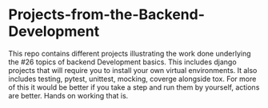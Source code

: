 # Projects-from-the-Backend-Development
This repo contains different projects illustrating the work done underlying the #26 topics of backend Development basics.
This includes django projects that will require you to install your own virtual environments. It also includes testing, pytest, unittest, mocking, coverge alongside tox. For more of this it would be better if you take a step and run them by yourself, actions are better. Hands on working that is.
